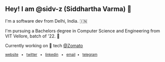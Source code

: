 ## Hey! I am @sidv-z (Siddhartha Varma) 👋 

I'm a software dev from Delhi, India. 🇮🇳

I'm pursuing a Bachelors degree in Computer Science and Engineering from VIT Vellore, batch of '22. 🏫

Currently working on 🔎 tech [@Zomato](https://github.com/Zomato)

<sub>[website](https://sidv.dev/) &nbsp; • &nbsp; [twitter](https://twitter.com/sidv_22) &nbsp; • &nbsp; [linkedin](https://www.linkedin.com/in/siddharthav22/) &nbsp; • &nbsp; [email](mailto:sidverma1999@gmail.com) &nbsp;• &nbsp; [telegram](https://t.me/vaerma)</sub>
